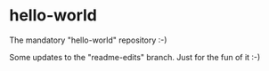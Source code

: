 # hello-world
The mandatory "hello-world" repository :-)

Some updates to the "readme-edits" branch.
Just for the fun of it :-)
